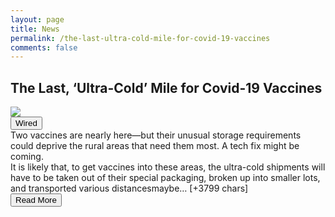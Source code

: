 ```yaml
---
layout: page
title: News
permalink: /the-last-ultra-cold-mile-for-covid-19-vaccines
comments: false
---
```


<div class="row">
<div class="col-12">
<h2>The Last, ‘Ultra-Cold’ Mile for Covid-19 Vaccines</h2>
</div>
</div>
<div class="row">
<div class="col-12">
<img src="https://media.wired.com/photos/5fb851f4e7b75db783b70141/191:100/w_1280,c_limit/Science_rural_vaccine_1196327564.jpg">
</div>
</div>
<div class="row">
<div class="col-12 mt-2">
<button type="button" class="btn btn-outline-info">Wired</button>
</div>
</div>
<div class="row">
<div class="col-12">
<div>Two vaccines are nearly here—but their unusual storage requirements could deprive the rural areas that need them most. A tech fix might be coming.</div>
</div>
</div>
<div class="row">
<div class="col-12">
<div>It is likely that, to get vaccines into these areas, the ultra-cold shipments will have to be taken out of their special packaging, broken up into smaller lots, and transported various distancesmaybe… [+3799 chars]</div>
</div>
</div>
<div class="row">
<div class="col-12 text-center">
<a href="https://www.wired.com/story/the-last-ultra-cold-mile-for-covid-19-vaccines/">
<button type="button" class="btn btn-info">Read More</button>
</a>
</div>
</div>
